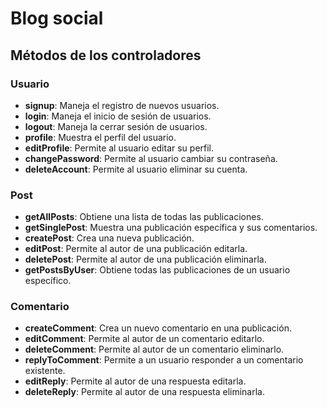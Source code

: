# Blog social

## Métodos de los controladores

### Usuario

* **signup**: Maneja el registro de nuevos usuarios.
* **login**: Maneja el inicio de sesión de usuarios.
* **logout**: Maneja la cerrar sesión de usuarios.
* **profile**: Muestra el perfil del usuario.
* **editProfile**: Permite al usuario editar su perfil.
* **changePassword**: Permite al usuario cambiar su contraseña.
* **deleteAccount**: Permite al usuario eliminar su cuenta.

### Post

* **getAllPosts**: Obtiene una lista de todas las publicaciones.
* **getSinglePost**: Muestra una publicación específica y sus comentarios.
* **createPost**: Crea una nueva publicación.
* **editPost**: Permite al autor de una publicación editarla.
* **deletePost**: Permite al autor de una publicación eliminarla.
* **getPostsByUser**: Obtiene todas las publicaciones de un usuario específico.

### Comentario

* **createComment**: Crea un nuevo comentario en una publicación.
* **editComment**: Permite al autor de un comentario editarlo.
* **deleteComment**: Permite al autor de un comentario eliminarlo.
* **replyToComment**: Permite a un usuario responder a un comentario existente.
* **editReply**: Permite al autor de una respuesta editarla.
* **deleteReply**: Permite al autor de una respuesta eliminarla.